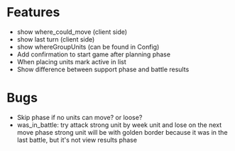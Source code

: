 Features
=======
- show where_could_move (client side)
- show last turn (client side)
- show whereGroupUnits (can be found in Config)
- Add confirmation to start game after planning phase
- When placing units mark active in list
- Show difference between support phase and battle results

Bugs
=======
- Skip phase if no units can move? or loose?
- was_in_battle:
  try attack strong unit by week unit and lose
  on the next move phase strong unit will be with golden border
  because it was in the last battle, but it's not view results phase
